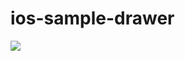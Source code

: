 # ios-sample-drawer

![](https://user-images.githubusercontent.com/25262205/33604644-0d99a456-d9fa-11e7-8a55-eb64ccf26a5c.gif)
